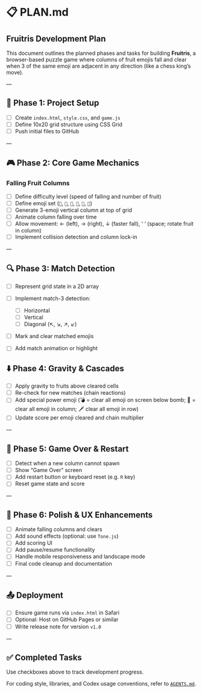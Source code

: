 # 📋 PLAN.md

## Fruitris Development Plan

This document outlines the planned phases and tasks for building **Fruitris**, a browser-based puzzle game where columns of fruit emojis fall and clear when 3 of the same emoji are adjacent in any direction (like a chess king’s move).

—

## 🧱 Phase 1: Project Setup

- [ ] Create `index.html`, `style.css`, and `game.js`
- [ ] Define 10x20 grid structure using CSS Grid
- [ ] Push initial files to GitHub

—

## 🎮 Phase 2: Core Game Mechanics

### Falling Fruit Columns
- [ ] Define difficulty level (speed of falling and number of fruit)
- [ ] Define emoji set (`🍓`, `🍌`, `🍇`, `🍍`, `🍏`, `🍒`)
- [ ] Generate 3-emoji vertical column at top of grid
- [ ] Animate column falling over time
- [ ] Allow movement: ← (left), → (right), ↓ (faster fall), ‘ ‘ (space; rotate fruit in column)
- [ ] Implement collision detection and column lock-in

—

## 🔍 Phase 3: Match Detection

- [ ] Represent grid state in a 2D array
- [ ] Implement match-3 detection:
  - [ ] Horizontal
  - [ ] Vertical
  - [ ] Diagonal (↖, ↘, ↗, ↙)
- [ ] Mark and clear matched emojis
- [ ] Add match animation or highlight


## ⬇️ Phase 4: Gravity & Cascades

- [ ] Apply gravity to fruits above cleared cells
- [ ] Re-check for new matches (chain reactions)
- [ ] Add special power emoji (💣 = clear all emoji on screen below bomb; 🏹 = clear all emoji in column; 🗡️ clear all emoji in row)
- [ ] Update score per emoji cleared and chain multiplier

—

## 🚨 Phase 5: Game Over & Restart

- [ ] Detect when a new column cannot spawn
- [ ] Show “Game Over” screen
- [ ] Add restart button or keyboard reset (e.g. `R` key)
- [ ] Reset game state and score

—

## 🧪 Phase 6: Polish & UX Enhancements

- [ ] Animate falling columns and clears
- [ ] Add sound effects (optional: use `Tone.js`)
- [ ] Add scoring UI
- [ ] Add pause/resume functionality
- [ ] Handle mobile responsiveness and landscape mode
- [ ] Final code cleanup and documentation

—

## 📤 Deployment

- [ ] Ensure game runs via `index.html` in Safari
- [ ] Optional: Host on GitHub Pages or similar
- [ ] Write release note for version `v1.0`

—

## ✅ Completed Tasks

Use checkboxes above to track development progress.

For coding style, libraries, and Codex usage conventions, refer to [`AGENTS.md`](./AGENTS.md).
